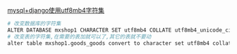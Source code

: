 
[mysql+django使用utf8mb4字符集](https://www.leipengkai.com/article/23)
```bash
# 改变数据库的字符集
ALTER DATABASE mxshop1 CHARACTER SET utf8mb4 COLLATE utf8mb4_unicode_ci;
# 改变表的字符集,在需要的表加就可以了,其它的表就不要动
alter table mxshop1.goods_goods convert to character set utf8mb4 collate utf8mb4_bin;
```
